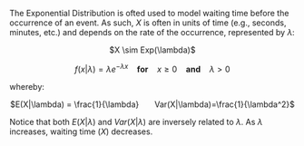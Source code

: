 The Exponential Distribution is ofted used to model waiting time before the occurrence of an event. As such, $X$ is often in units of time (e.g., seconds, minutes, etc.) and depends on the rate of the occurrence, represented by $\lambda$:

<center> $X \sim Exp(\lambda)$

$f(x|\lambda) = \lambda e^{-\lambda x}$ &nbsp;&nbsp; <b>for</b> &nbsp;&nbsp; $x \geq 0$ &nbsp;&nbsp; <b>and</b> &nbsp;&nbsp; $\lambda > 0$ </center>

whereby:

<center> $E(X|\lambda) = \frac{1}{\lambda} &nbsp;&nbsp;&nbsp;&nbsp;&nbsp; Var(X|\lambda)=\frac{1}{\lambda^2}$ </center>

Notice that both $E(X|\lambda)$ and $Var(X|\lambda)$ are inversely related to $\lambda$. As $\lambda$ increases, waiting time ($X$) decreases.

